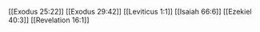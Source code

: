[[Exodus 25:22]]
[[Exodus 29:42]]
[[Leviticus 1:1]]
[[Isaiah 66:6]]
[[Ezekiel 40:3]]
[[Revelation 16:1]]
